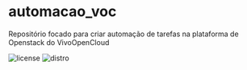 # automacao_voc
Repositório focado para criar automação de tarefas na plataforma de Openstack do VivoOpenCloud

  
![license](https://img.shields.io/github/license/mashape/apistatus.svg)
![distro](https://img.shields.io/badge/ubuntu-16.04-805AFF.svg)
